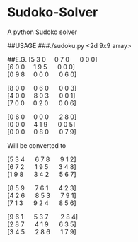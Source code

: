 # Sudoko-Solver
A python Sudoko solver

##USAGE
###./sudoku.py <2d 9x9 array>

##E.G.
[5 3 0&nbsp;&nbsp;&nbsp;&nbsp;   0 7 0  &nbsp;&nbsp;&nbsp;&nbsp; 0 0 0]     
[6 0 0&nbsp;&nbsp;&nbsp;&nbsp;   1 9 5  &nbsp;&nbsp;&nbsp;&nbsp; 0 0 0]    
[0 9 8&nbsp;&nbsp;&nbsp;&nbsp;   0 0 0  &nbsp;&nbsp;&nbsp;&nbsp; 0 6 0]  
   
[8 0 0&nbsp;&nbsp;&nbsp;&nbsp;   0 6 0  &nbsp;&nbsp;&nbsp;&nbsp; 0 0 3]   
[4 0 0&nbsp;&nbsp;&nbsp;&nbsp;   8 0 3  &nbsp;&nbsp;&nbsp;&nbsp; 0 0 1]   
[7 0 0&nbsp;&nbsp;&nbsp;&nbsp;   0 2 0  &nbsp;&nbsp;&nbsp;&nbsp; 0 0 6] 
    
[0 6 0&nbsp;&nbsp;&nbsp;&nbsp;   0 0 0  &nbsp;&nbsp;&nbsp;&nbsp; 2 8 0]    
[0 0 0&nbsp;&nbsp;&nbsp;&nbsp;   4 1 9 &nbsp;&nbsp;&nbsp;&nbsp;  0 0 5]   
[0 0 0&nbsp;&nbsp;&nbsp;&nbsp;   0 8 0 &nbsp;&nbsp;&nbsp;&nbsp;  0 7 9]       

Will be converted to    
   
 [5 3 4 &nbsp;&nbsp;&nbsp;&nbsp;  6 7 8  &nbsp;&nbsp;&nbsp;&nbsp; 9 1 2]    
 [6 7 2 &nbsp;&nbsp;&nbsp;&nbsp;  1 9 5 &nbsp;&nbsp;&nbsp;&nbsp;  3 4 8]    
 [1 9 8 &nbsp;&nbsp;&nbsp;&nbsp;  3 4 2 &nbsp;&nbsp;&nbsp;&nbsp;  5 6 7]    
    
 [8 5 9 &nbsp;&nbsp;&nbsp;&nbsp;  7 6 1 &nbsp;&nbsp;&nbsp;&nbsp;  4 2 3]    
 [4 2 6 &nbsp;&nbsp;&nbsp;&nbsp;  8 5 3  &nbsp;&nbsp;&nbsp;&nbsp; 7 9 1]    
 [7 1 3 &nbsp;&nbsp;&nbsp;&nbsp;  9 2 4 &nbsp;&nbsp;&nbsp;&nbsp;  8 5 6] 
    
 [9 6 1 &nbsp;&nbsp;&nbsp;&nbsp;  5 3 7 &nbsp;&nbsp; &nbsp;&nbsp; 2 8 4]    
 [2 8 7 &nbsp;&nbsp;&nbsp;&nbsp;  4 1 9 &nbsp;&nbsp;&nbsp;&nbsp;  6 3 5]   
 [3 4 5 &nbsp;&nbsp;&nbsp;&nbsp;  2 8 6  &nbsp;&nbsp;&nbsp;&nbsp; 1 7 9]     
